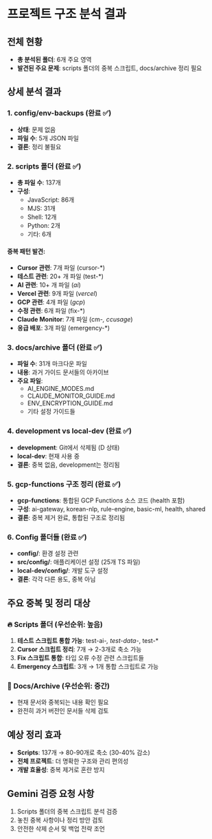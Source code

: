 # 프로젝트 구조 분석 결과

## 전체 현황

- **총 분석된 폴더**: 6개 주요 영역
- **발견된 주요 문제**: scripts 폴더의 중복 스크립트, docs/archive 정리 필요

## 상세 분석 결과

### 1. config/env-backups (완료 ✅)

- **상태**: 문제 없음
- **파일 수**: 5개 JSON 파일
- **결론**: 정리 불필요

### 2. scripts 폴더 (완료 ✅)

- **총 파일 수**: 137개
- **구성**:
  - JavaScript: 86개
  - MJS: 31개
  - Shell: 12개
  - Python: 2개
  - 기타: 6개

#### 중복 패턴 발견:

- **Cursor 관련**: 7개 파일 (cursor-\*)
- **테스트 관련**: 20+ 개 파일 (test-\*)
- **AI 관련**: 10+ 개 파일 (_ai_)
- **Vercel 관련**: 9개 파일 (_vercel_)
- **GCP 관련**: 4개 파일 (_gcp_)
- **수정 관련**: 6개 파일 (fix-\*)
- **Claude Monitor**: 7개 파일 (cm-_, ccusage_)
- **응급 배포**: 3개 파일 (emergency-\*)

### 3. docs/archive 폴더 (완료 ✅)

- **파일 수**: 31개 마크다운 파일
- **내용**: 과거 가이드 문서들의 아카이브
- **주요 파일**:
  - AI_ENGINE_MODES.md
  - CLAUDE_MONITOR_GUIDE.md
  - ENV_ENCRYPTION_GUIDE.md
  - 기타 설정 가이드들

### 4. development vs local-dev (완료 ✅)

- **development**: Git에서 삭제됨 (D 상태)
- **local-dev**: 현재 사용 중
- **결론**: 중복 없음, development는 정리됨

### 5. gcp-functions 구조 정리 (완료 ✅)

- **gcp-functions**: 통합된 GCP Functions 소스 코드 (health 포함)
- **구성**: ai-gateway, korean-nlp, rule-engine, basic-ml, health, shared
- **결론**: 중복 제거 완료, 통합된 구조로 정리됨

### 6. Config 폴더들 (완료 ✅)

- **config/**: 환경 설정 관련
- **src/config/**: 애플리케이션 설정 (25개 TS 파일)
- **local-dev/config/**: 개발 도구 설정
- **결론**: 각각 다른 용도, 중복 아님

## 주요 중복 및 정리 대상

### 🔥 Scripts 폴더 (우선순위: 높음)

1. **테스트 스크립트 통합 가능**: test-ai-_, test-data-_, test-\*
2. **Cursor 스크립트 정리**: 7개 → 2-3개로 축소 가능
3. **Fix 스크립트 통합**: 타입 오류 수정 관련 스크립트들
4. **Emergency 스크립트**: 3개 → 1개 통합 스크립트로 가능

### 📁 Docs/Archive (우선순위: 중간)

- 현재 문서와 중복되는 내용 확인 필요
- 완전히 과거 버전인 문서들 삭제 검토

## 예상 정리 효과

- **Scripts**: 137개 → 80-90개로 축소 (30-40% 감소)
- **전체 프로젝트**: 더 명확한 구조와 관리 편의성
- **개발 효율성**: 중복 제거로 혼란 방지

## Gemini 검증 요청 사항

1. Scripts 폴더의 중복 스크립트 분석 검증
2. 놓친 중복 사항이나 정리 방안 검토
3. 안전한 삭제 순서 및 백업 전략 조언
